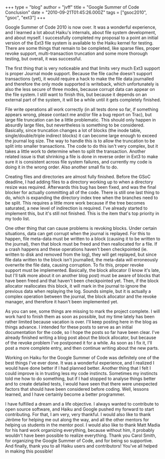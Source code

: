 +++
type = "blog"
author = "jvff"
title = "Google Summer of Code Conclusion"
date = "2010-09-21T01:45:26.000Z"
tags = ["gsoc2010", "gsoc", "ext3"]
+++

Google Summer of Code 2010 is now over. It was a wonderful experience, and I learned a lot about Haiku's internals, about file system development, and about myself. I successfully completed my proposal to a point an initial version of the Ext3 file system is available to the Haiku kernel for testing. There are some things that remain to be completed, like sparse files, proper revoke support, multi-transaction truncation and some more thorough testing, but overall, it was successful.
<!--break-->
The first thing that is very noticeable and that limits very much Ext3 support is proper Journal mode support. Because the file cache doesn't support transactions (yet), it would require a hack to make the file data journalled and therefore the only mode supported is writeback, which unfortunately is also the less secure of three modes, because corrupt data can appear on the file system. I still want to finish this, but because it depends on an external part of the system, it will be a while until it gets completely finished.

File write operations all work correctly (in all tests done so far, if something appears wrong, please contact me and/or file a bug report on Trac), but large file truncation can be a little problematic. This should only happen in absurdly large files, but nevertheless is something to be considered. Basically, since truncation changes a lot of blocks (the inode table, single/double/triple indirect blocks) it can become large enough to exceed the journal log size. The way to handle this is to allow the truncation to be split into smaller transactions. The code to do this isn't very complex, but it takes a little work to determine when to split the transaction. Another related issue is that shrinking a file is done in reverse order in Ext3 to make sure it is consistent across file system failures, and currently my code is doing it in the wrong order. Also another small fix to do.

Creating files and directories are almost fully finished. Before the GSoC deadline, I had adding files to a directory working up to when a directory resize was required. Afterwards this bug has been fixed, and was the final blocker for actually committing all of the code. There is still one last thing to do, which is expanding the directory index tree when the branches need to be split. This requires a little more work because if the tree becomes saturated, a new level of indirection is required. I've already started to implement this, but it's still not finished. This is the item that's top priority in my todo list.

One other thing that can cause problems is revoking blocks. Under certain situations, data can get corrupt when the journal is replayed. For this to happen, file meta-data must be written to a block (causing it to be written to the journal), then that block must be freed and then reallocated for a file. If a crash happens and these operations haven't been checkpointed (ie. written to disk and removed from the log), they will get replayed, but since file data written to the block isn't journalled, the meta-data will erroneously overwrite the file data, causing corruption. To fix this, proper revoke support must be implemented. Basically, the block allocator (I know it's late, but I'll talk more about it on another blog post) must be aware of blocks that have been freed and that haven't been checkpointed yet. Then, if the block allocator reallocates this block, it will mark in the journal to ignore the previous data when replaying the log. Sounds simple, but it is actually a complex operation between the journal, the block allocator and the revoke manager, and therefore it hasn't been implemented yet.

As you can see, some things are missing to mark the project complete. I will work hard to finish them as soon as possible, but my time lately has been rather limited because vacation is over. I'll keep posting here in the blog as things advance. I intended for these posts to serve as an initial documentation for the code, so I hope the posts so far have been clear. I've already finished writing a blog post about the block allocator, but because of the revoke problem I've postponed it for a while. As soon as I fix it, I'll post a more complete entry, and then continue writing about the new parts.

Working on Haiku for the Google Summer of Code was definitely one of the best things I've ever done. It was a wonderful experience, and I realized I would have done better if I had planned better. Another thing that I felt I could improve is in trusting less my code instincts. Sometimes my instincts told me how to do something, but if I had stopped to analyse things better and to create detailed tests, I would have seen that there were unexpected factors that should have been considered before coding. Well, lessons learned, and I have certainly become a better programmer.

I have fulfilled a dream and a life objective. I always wanted to contribute to open source software, and Haiku and Google pushed my forward to start contributing. For that, I am very, very thankful. I would also like to thank Jérôme for helping me out along the way, and all the other mentors for helping us students in the mentor pool. I would also like to thank Matt Madia for his hard work organizing everything, because without him, it probably wouldn't have been possible to realize everything. Thank you Carol Smith, for organizing the Google Summer of Code, and for being so supportive. And finally, thank you to all Haiku users and contributors! You've all helped in making this possible!